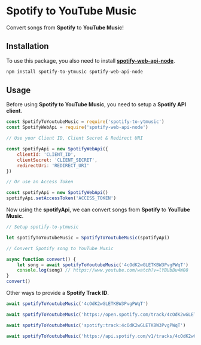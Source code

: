 # Spotify to YouTube Music

Convert songs from **Spotify** to **YouTube Music**!

## Installation

To use this package, you also need to install **[spotify-web-api-node](https://www.npmjs.com/package/spotify-web-api-node)**.

```bash
npm install spotify-to-ytmusic spotify-web-api-node
```

## Usage

Before using **Spotify to YouTube Music**, you need to setup a **Spotify API client**.

```javascript
const SpotifyToYoutubeMusic = require('spotify-to-ytmusic')
const SpotifyWebApi = require('spotify-web-api-node')

// Use your Client ID, Client Secret & Redirect URI

const spotifyApi = new SpotifyWebApi({
    clientId: 'CLIENT_ID',
    clientSecret: 'CLIENT_SECRET',
    redirectUri: 'REDIRECT_URI'
})

// Or use an Access Token

const spotifyApi = new SpotifyWebApi()
spotifyApi.setAccessToken('ACCESS_TOKEN')
```

Now using the **spotifyApi**, we can convert songs from **Spotify** to **YouTube Music**.

```javascript
// Setup spotify-to-ytmusic

let spotifyToYoutubeMusic = SpotifyToYoutubeMusic(spotifyApi)

// Convert Spotify song to YouTube Music

async function convert() {
    let song = await spotifyToYoutubeMusic('4cOdK2wGLETKBW3PvgPWqT')
    console.log(song) // https://www.youtube.com/watch?v=lYBUbBu4W08
}
convert()
```

Other ways to provide a **Spotify Track ID**.

```javascript
await spotifyToYoutubeMusic('4cOdK2wGLETKBW3PvgPWqT')

await spotifyToYoutubeMusic('https://open.spotify.com/track/4cOdK2wGLETKBW3PvgPWqT')

await spotifyToYoutubeMusic('spotify:track:4cOdK2wGLETKBW3PvgPWqT')

await spotifyToYoutubeMusic('https://api.spotify.com/v1/tracks/4cOdK2wGLETKBW3PvgPWqT')
```